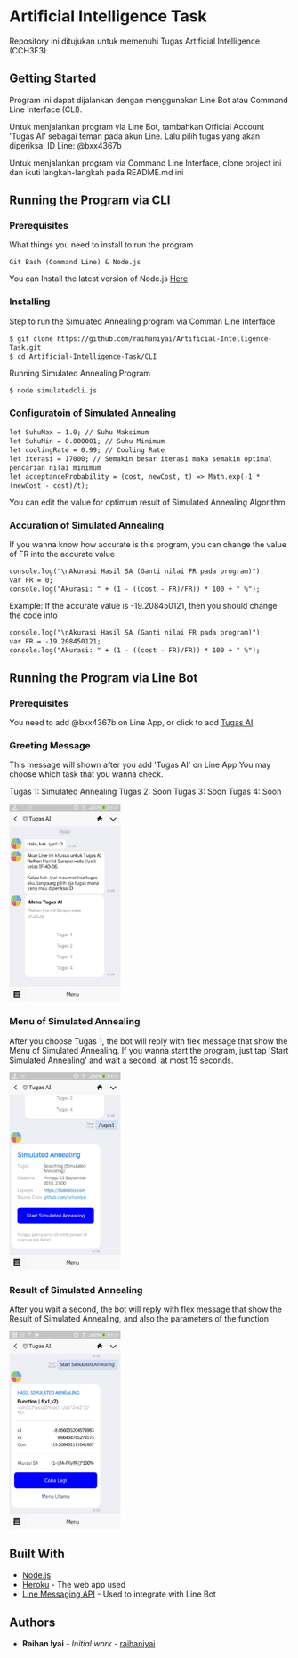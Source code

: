 # Artificial Intelligence Task

Repository ini ditujukan untuk memenuhi Tugas Artificial Intelligence (CCH3F3)

## Getting Started

Program ini dapat dijalankan dengan menggunakan Line Bot atau Command Line Interface (CLI).

Untuk menjalankan program via Line Bot, tambahkan Official Account 'Tugas AI' sebagai teman pada akun Line. Lalu pilih tugas yang akan diperiksa.
ID Line: @bxx4367b

Untuk menjalankan program via Command Line Interface, clone project ini dan ikuti langkah-langkah pada README.md ini

## Running the Program via CLI

### Prerequisites

What things you need to install to run the program

```
Git Bash (Command Line) & Node.js
```

You can Install the latest version of Node.js [Here](https://nodejs.org/en/download/)

### Installing

Step to run the Simulated Annealing program via Comman Line Interface

```
$ git clone https://github.com/raihaniyai/Artificial-Intelligence-Task.git
$ cd Artificial-Intelligence-Task/CLI
```

Running Simulated Annealing Program

```
$ node simulatedcli.js
```

### Configuratoin of Simulated Annealing

```
let SuhuMax = 1.0; // Suhu Maksimum
let SuhuMin = 0.000001; // Suhu Minimum
let coolingRate = 0.99; // Cooling Rate
let iterasi = 17000; // Semakin besar iterasi maka semakin optimal pencarian nilai minimum
let acceptanceProbability = (cost, newCost, t) => Math.exp(-1 * (newCost - cost)/t);
```

You can edit the value for optimum result of Simulated Annealing Algorithm

### Accuration of Simulated Annealing

If you wanna know how accurate is this program, you can change the value of FR into the accurate value

```
console.log("\nAkurasi Hasil SA (Ganti nilai FR pada program)");
var FR = 0;
console.log("Akurasi: " + (1 - ((cost - FR)/FR)) * 100 + " %");
```

Example:
If  the accurate value is -19.208450121, then you should change the code into

```
console.log("\nAkurasi Hasil SA (Ganti nilai FR pada program)");
var FR = -19.208450121;
console.log("Akurasi: " + (1 - ((cost - FR)/FR)) * 100 + " %");
```

## Running the Program via Line Bot

### Prerequisites

You need to add @bxx4367b on Line App, or click to add [Tugas AI](http://line.me/ti/p/@bxx4367b)

### Greeting Message

This message will shown after you add 'Tugas AI' on Line App
You may choose which task that you wanna check.

Tugas 1: Simulated Annealing
Tugas 2: Soon
Tugas 3: Soon
Tugas 4: Soon

<img src="https://github.com/raihaniyai/Artificial-Intelligence-Task/blob/master/image/greeting.jpg"  width="200">

### Menu of Simulated Annealing

After you choose Tugas 1, the bot will reply with flex message that show the Menu of Simulated Annealing.
If you wanna start the program, just tap 'Start Simulated Annealing' and wait a second, at most 15 seconds.

<img src="https://github.com/raihaniyai/Artificial-Intelligence-Task/blob/master/image/simulated.jpg"  width="200">

### Result of Simulated Annealing

After you wait a second, the bot will reply with flex message that show the Result of Simulated Annealing, and also the parameters of the function

<img src="https://github.com/raihaniyai/Artificial-Intelligence-Task/blob/master/image/hasil.jpg"  width="200">

## Built With

* [Node.js](https://nodejs.org/en/)
* [Heroku](https://heroku.com) - The web app used
* [Line Messaging API](https://developers.line.me/en/services/messaging-api/) - Used to integrate with Line Bot

## Authors

* **Raihan Iyai** - *Initial work* - [raihaniyai](https://github.com/raihaniyai)
